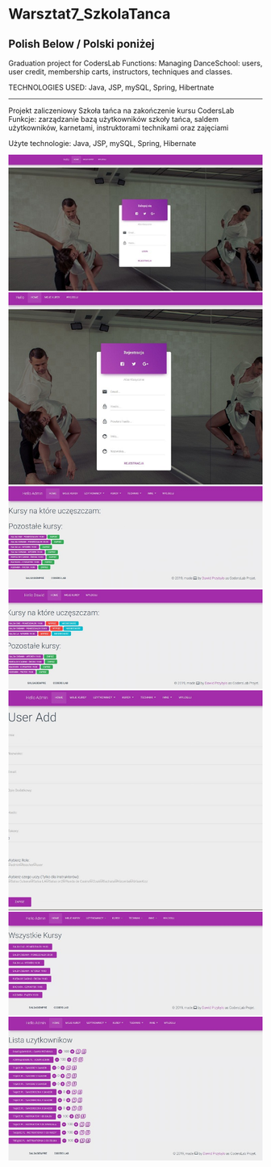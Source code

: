 # Warsztat7_SzkolaTanca
Polish Below / Polski poniżej
--------
Graduation project for CodersLab
Functions: Managing DanceSchool: users, user credit, membership carts, instructors, techniques and classes.

TECHNOLOGIES USED: Java, JSP, mySQL, Spring, Hibertnate

--------
Projekt zaliczeniowy Szkoła tańca na zakończenie kursu CodersLab
Funkcje: zarządzanie bazą użytkowników szkoły tańca, saldem użytkowników, karnetami, instruktorami technikami oraz zajęciami

Użyte technologie: Java, JSP, mySQL, Spring, Hibernate

![](images/demo.jpg)
![](images/5.JPG)
![](images/1.JPG)
![](images/6.JPG)
![](images/2.JPG)
![](images/4.JPG)
![](images/3.JPG)

